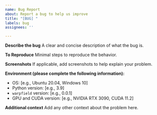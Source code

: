 ```yaml
---
name: Bug Report
about: Report a bug to help us improve
title: "[BUG] "
labels: bug
assignees: ''

---
```


**Describe the bug**
A clear and concise description of what the bug is.

**To Reproduce**
Minimal steps to reproduce the behavior.

**Screenshots**
If applicable, add screenshots to help explain your problem.

**Environment (please complete the following information):**
- OS: [e.g., Ubuntu 20.04, Windows 10]
- Python version: [e.g., 3.9]
- `warpfield` version: [e.g., 0.0.1]
- GPU and CUDA version: [e.g., NVIDIA RTX 3090, CUDA 11.2]

**Additional context**
Add any other context about the problem here.